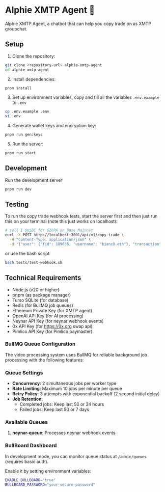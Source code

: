 # Alphie XMTP Agent 🦊

Alphie XMTP Agent, a chatbot that can help you copy trade on as XMTP groupchat.

## Setup

1. Clone the repository:

```bash
git clone <repository-url> alphie-xmtp-agent
cd alphie-xmtp-agent
```

2. Install dependencies:

```bash
pnpm install
```

3. Set up environment variables, copy and fill all the variables `.env.example` to `.env`

```bash
cp .env.example .env
vi .env
```

4. Generate wallet keys and encryption key:

```bash
pnpm run gen:keys
```

5. Run the server:

```bash
pnpm run start
```

## Development

Run the development server

```bash
pnpm run dev
```

## Testing

To run the copy trade webhook tests, start the server first and then just run this on your terminal (note this just works on localhost):

```bash
# sell 1 $USDC for $ZORA on Base Mainnet
curl -X POST http://localhost:3001/api/v1/copy-trade \
  -H "Content-Type: application/json" \
  -d '{"user": {"fid": 189636, "username": "bianc8.eth"}, "transaction": {"chainId": 8453, "transactionHash": "0x3d4d44b40b5bbbd659c64ce16277f5a0ef2390afc9126b4932de7bb320769649", "buyToken": "0x1111111111166b7FE7bd91427724B487980aFc69", "sellToken": "0x833589fCD6eDb6E08f4c7C32D4f71b54bdA02913", "sellAmount": "1"}}'
```

or use the bash script:

```bash
bash tests/test-webhook.sh
```

## Technical Requirements

- Node.js (v20 or higher)
- pnpm (as package manager)
- Turso SQLite (for database)
- Redis (for BullMQ job queues)
- Ethereum Private Key (for XMTP agent)
- OpenAI API Key (for AI processing)
- Neynar API Key (for neynar webhook events)
- 0x API Key (for https://0x.org swap api)
- Pimlico API Key (for Pimlico paymaster)

### BullMQ Queue Configuration

The video processing system uses BullMQ for reliable background job processing with the following features:

### Queue Settings

- **Concurrency**: 2 simultaneous jobs per worker type
- **Rate Limiting**: Maximum 10 jobs per minute per queue
- **Retry Policy**: 3 attempts with exponential backoff (2 second initial delay)
- **Job Retention**:
  - Completed jobs: Keep last 50 or 24 hours
  - Failed jobs: Keep last 50 or 7 days

### Available Queues

1. **neynar-queue**: Processes neynar webhook events


### BullBoard Dashboard

In development mode, you can monitor queue status at `/admin/queues` (requires basic auth).

Enable it by setting environment variables:

```bash
ENABLE_BULLBOARD="true"
BULLBOARD_PASSWORD="your-secure-password"
```
